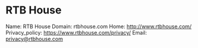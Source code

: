 
# RTB House

Name: RTB House
Domain: rtbhouse.com
Home: http://www.rtbhouse.com/
Privacy_policy: https://www.rtbhouse.com/privacy/
Email: privacy@rtbhouse.com
